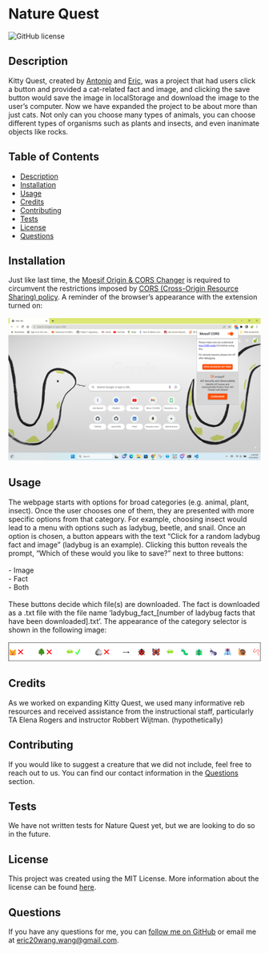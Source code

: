 # Nature Quest

![GitHub license](https://img.shields.io/badge/License-MIT-yellow.svg)

## Description
Kitty Quest, created by [Antonio](https://github.com/xqzo) and [Eric](https://github.com/GimmeKitties711), was a project that had users click a button and provided a cat-related fact and image, and clicking the save button would save the image in localStorage and download the image to the user’s computer. Now we have expanded the project to be about more than just cats. Not only can you choose many types of animals, you can choose different types of organisms such as plants and insects, and even inanimate objects like rocks.

## Table of Contents
- [Description](#description)
- [Installation](#installation)
- [Usage](#usage)
- [Credits](#credits)
- [Contributing](#contributing)
- [Tests](#tests)
- [License](#license)
- [Questions](#questions)

## Installation
Just like last time, the [Moesif Origin & CORS Changer](https://chrome.google.com/webstore/detail/moesif-origin-cors-change/digfbfaphojjndkpccljibejjbppifbc) is required to circumvent the restrictions imposed by [CORS (Cross-Origin Resource Sharing) policy](https://www.moesif.com/blog/technical/cors/Authoritative-Guide-to-CORS-Cross-Origin-Resource-Sharing-for-REST-APIs/). A reminder of the browser’s appearance with the extension turned on: <br><br> ![CORS extension turned on](../assets/images/CORS_extension_turned_on.png)

## Usage
The webpage starts with options for broad categories (e.g. animal, plant, insect). Once the user chooses one of them, they are presented with more specific options from that category. For example, choosing insect would lead to a menu with options such as ladybug, beetle, and snail. Once an option is chosen, a button appears with the text “Click for a random ladybug fact and image” (ladybug is an example). Clicking this button reveals the prompt, “Which of these would you like to save?” next to three buttons: <br><br> - Image <br> - Fact <br> - Both <br><br> These buttons decide which file(s) are downloaded. The fact is downloaded as a .txt file with the file name ‘ladybug_fact_[number of ladybug facts that have been downloaded].txt’. The appearance of the category selector is shown in the following image: <br><br> ![Nature Quest category selector](../assets/images/Nature_Quest_category_selector.png)

## Credits
As we worked on expanding Kitty Quest, we used many informative reb resources and received assistance from the instructional staff, particularly TA Elena Rogers and instructor Robbert Wijtman. (hypothetically)

## Contributing
If you would like to suggest a creature that we did not include, feel free to reach out to us. You can find our contact information in the [Questions](#questions) section.

## Tests
We have not written tests for Nature Quest yet, but we are looking to do so in the future.

## License
This project was created using the MIT License. More information about the license can be found [here](https://opensource.org/license/mit/).

## Questions
If you have any questions for me, you can [follow me on GitHub](https://github.com/GimmeKitties711) or email me at eric20wang.wang@gmail.com.
